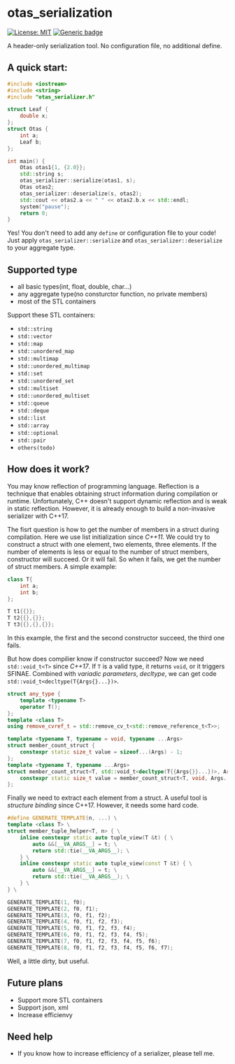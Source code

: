 # otas_serialization

[![License: MIT](https://img.shields.io/badge/License-MIT-brightgreen.svg)](https://opensource.org/licenses/MIT)
[![Generic badge](https://img.shields.io/badge/C++-17-blue.svg)](https://shields.io/)


A header-only serialization tool. No configuration file, no additional define. 

## A quick start:
```cpp
#include <iostream>
#include <string>
#include "otas_serializer.h"

struct Leaf {
    double x;
};
struct Otas {
    int a;
    Leaf b;
};

int main() {
    Otas otas1{1, {2.0}};
    std::string s;
    otas_serializer::serialize(otas1, s);
    Otas otas2;
    otas_serializer::deserialize(s, otas2);
    std::cout << otas2.a << " " << otas2.b.x << std::endl;
    system("pause");
    return 0;
}
```

Yes! You don't need to add any `define` or configuration file to your code! Just apply `otas_serializer::serialize` and `otas_serializer::deserialize` to your aggregate type.

## Supported type
- all basic types(int, float, double, char...)
- any aggregate type(no consturctor function, no private members)
- most of the STL containers

Support these STL containers:
- `std::string`
- `std::vector`
- `std::map`
- `std::unordered_map`
- `std::multimap`
- `std::unordered_multimap`
- `std::set`
- `std::unordered_set`
- `std::multiset`
- `std::unordered_multiset`
- `std::queue`
- `std::deque`
- `std::list`
- `std::array`
- `std::optional`
- `std::pair`
- `others(todo)`

## How does it work?
You may know reflection of programming language. Reflection is a technique that enables obtaining struct information during compilation or runtime. Unfortunately, C++ doesn't support dynamic reflection and is weak in static reflection. However, it is already enough to build a non-invasive serializer with C++17.

The fisrt question is how to get the number of members in a struct during compilation. Here we use list initialization since *C++11*. We could try to construct a struct with one element, two elements, three elements. If the number of elements is less or equal to the number of struct members, constructor will succeed. Or it will fail. So when it fails, we get the number of struct members. A simple example:
```cpp
class T{
    int a;
    int b;
};

T t1{{}};
T t2{{},{}};
T t3{{},{},{}};
```
In this example, the first and the second constructor succeed, the third one fails. 

But how does compilier know if constructor succeed? Now we need `std::void_t<T>` since *C++17*. If `T` is a valid type, it returns `void`, or it triggers SFINAE. Combined with *variadic parameters*, *decltype*, we can get code `std::void_t<decltype(T{Args{}...})>`. 
```cpp
struct any_type {
    template <typename T>
    operator T();
};
template <class T>
using remove_cvref_t = std::remove_cv_t<std::remove_reference_t<T>>;

template <typename T, typename = void, typename ...Args>
struct member_count_struct {
    constexpr static size_t value = sizeof...(Args) - 1;
};
template <typename T, typename ...Args>
struct member_count_struct<T, std::void_t<decltype(T{{Args{}}...})>, Args...> {
    constexpr static size_t value = member_count_struct<T, void, Args..., any_type>::value;
};
```

Finally we need to extract each element from a struct. A useful tool is *structure binding* since C++17. However, it needs some hard code.
```cpp
#define GENERATE_TEMPLATE(n, ...) \
template <class T> \
struct member_tuple_helper<T, n> { \
    inline constexpr static auto tuple_view(T &t) { \
        auto &&[__VA_ARGS__] = t; \
        return std::tie(__VA_ARGS__); \
    } \
    inline constexpr static auto tuple_view(const T &t) { \
        auto &&[__VA_ARGS__] = t; \
        return std::tie(__VA_ARGS__); \
    } \
} \

GENERATE_TEMPLATE(1, f0);
GENERATE_TEMPLATE(2, f0, f1);
GENERATE_TEMPLATE(3, f0, f1, f2);
GENERATE_TEMPLATE(4, f0, f1, f2, f3);
GENERATE_TEMPLATE(5, f0, f1, f2, f3, f4);
GENERATE_TEMPLATE(6, f0, f1, f2, f3, f4, f5);
GENERATE_TEMPLATE(7, f0, f1, f2, f3, f4, f5, f6);
GENERATE_TEMPLATE(8, f0, f1, f2, f3, f4, f5, f6, f7);
```
Well, a little dirty, but useful.

## Future plans
- Support more STL containers
- Support json, xml
- Increase efficienvy

## Need help
- If you know how to increase efficiency of a serializer, please tell me.